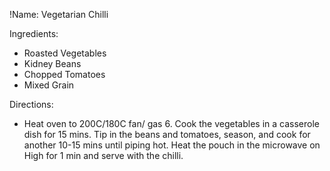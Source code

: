 !Name: Vegetarian Chilli

Ingredients:
- Roasted Vegetables
- Kidney Beans
- Chopped Tomatoes
- Mixed Grain

Directions:
- Heat oven to 200C/180C fan/ gas 6. Cook the vegetables in a casserole dish for 15 mins. Tip in the beans and tomatoes, season, and cook for another 10-15 mins until piping hot. Heat the pouch in the microwave on High for 1 min and serve with the chilli.
